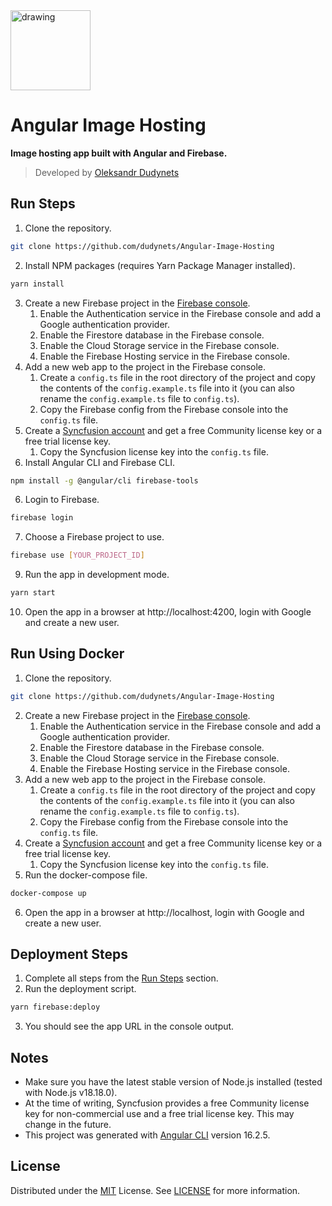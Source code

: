<a href="https://dudynets.pp.ua">
  <img src="https://user-images.githubusercontent.com/39008921/191470114-c074b17f-1c88-4af3-b089-1b14418cabf5.png" alt="drawing" width="128"/>
</a>

# Angular Image Hosting

<p><strong>Image hosting app built with Angular and Firebase.</strong></p>

> Developed by [Oleksandr Dudynets](https://dudynets.dev)

## Run Steps

1. Clone the repository.
```sh
git clone https://github.com/dudynets/Angular-Image-Hosting
```
2. Install NPM packages (requires Yarn Package Manager installed).
```sh
yarn install
```
3. Create a new Firebase project in the [Firebase console](https://console.firebase.google.com/).
   1. Enable the Authentication service in the Firebase console and add a Google authentication provider.
   2. Enable the Firestore database in the Firebase console.
   3. Enable the Cloud Storage service in the Firebase console.
   4. Enable the Firebase Hosting service in the Firebase console.
4. Add a new web app to the project in the Firebase console.
   1. Create a `config.ts` file in the root directory of the project and copy the contents of the `config.example.ts` file into it (you can also rename the `config.example.ts` file to `config.ts`).
   2. Copy the Firebase config from the Firebase console into the `config.ts` file.
5. Create a [Syncfusion account](https://www.syncfusion.com/) and get a free Community license key or a free trial license key.
   1. Copy the Syncfusion license key into the `config.ts` file.
5. Install Angular CLI and Firebase CLI.
```sh
npm install -g @angular/cli firebase-tools
```
6. Login to Firebase.
```sh
firebase login
```
7. Choose a Firebase project to use.
```sh
firebase use [YOUR_PROJECT_ID]
```
9. Run the app in development mode.
```sh
yarn start
```
10. Open the app in a browser at http://localhost:4200, login with Google and create a new user.


## Run Using Docker

1. Clone the repository.
```sh
git clone https://github.com/dudynets/Angular-Image-Hosting
```
2. Create a new Firebase project in the [Firebase console](https://console.firebase.google.com/).
   1. Enable the Authentication service in the Firebase console and add a Google authentication provider.
   2. Enable the Firestore database in the Firebase console.
   3. Enable the Cloud Storage service in the Firebase console.
   4. Enable the Firebase Hosting service in the Firebase console.
3. Add a new web app to the project in the Firebase console.
   1. Create a `config.ts` file in the root directory of the project and copy the contents of the `config.example.ts` file into it (you can also rename the `config.example.ts` file to `config.ts`).
   2. Copy the Firebase config from the Firebase console into the `config.ts` file.
4. Create a [Syncfusion account](https://www.syncfusion.com/) and get a free Community license key or a free trial license key.
   1. Copy the Syncfusion license key into the `config.ts` file.
5. Run the docker-compose file.
```sh
docker-compose up
```
6. Open the app in a browser at http://localhost, login with Google and create a new user.

## Deployment Steps

1. Complete all steps from the [Run Steps](#run-steps) section.
2. Run the deployment script.
```sh
yarn firebase:deploy
```
3. You should see the app URL in the console output.

## Notes

- Make sure you have the latest stable version of Node.js installed (tested with Node.js v18.18.0).
- At the time of writing, Syncfusion provides a free Community license key for non-commercial use and a free trial license key. This may change in the future.
- This project was generated with [Angular CLI](https://github.com/angular/angular-cli) version 16.2.5.

## License

Distributed under the [MIT](https://choosealicense.com/licenses/mit/) License.
See [LICENSE](https://github.com/dudynets/Angular-Image-Hosting/blob/main/LICENSE) for more information.
